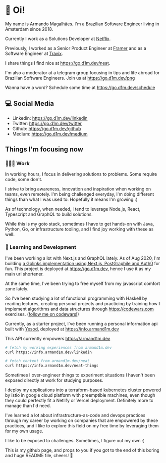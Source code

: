 # :wave: Oi!

My name is Armando Magalhães. I'm a Brazilian Software Engineer living in Amsterdam since 2018.

Currently I work as a Solutions Developer at [Netflix](https://jobs.netflix.com/teams/).

Previously, I worked as a Senior Product Engineer at [Framer](https://framer.com) and as a Software Engineer at [Travix](https://travix.com).

I share things I find nice at https://go.d1m.dev/neat.

I'm also a moderator at a telegram group focusing in tips and life abroad for Brazilian Software Engineers. Join us at https://go.d1m.dev/png

Wanna have a word? Schedule some time at https://go.d1m.dev/schedule

## 💻 Social Media

 - Linkedin: https://go.d1m.dev/linkedin
 - Twitter: https://go.d1m.dev/twitter
 - Github: https://go.d1m.dev/github
 - Medium: https://go.d1m.dev/medium

## Things I'm focusing now

### 👨🏽‍💻 Work</summary>

In working hours, I focus in delivering solutions to problems. Some require code, some don't. 

I strive to bring awareness, innovation and inspiration when working on teams, even remotely.
I'm being challenged everyday, I'm doing different things than what I was used to. Hopefully it means I'm growing :)

As of technology, when needed, I tend to leverage Node.js, React, Typescript and GraphQL to build solutions.

While this is my goto stack, sometimes I have to get hands-on with Java, Python, Go, or infrastructure tooling, and I find joy working with these as well.

### 📖  Learning and Development

I've been working a lot with Next.js and GraphQL lately. As of Aug 2020, I'm building [a Golinks implementation using Next.js, PostGraphile and Auth0](https://go.d1m.dev/source) for fun. This project is deployed at https://go.d1m.dev, hence I use it as my main url shortener.

At the same time, I've been trying to free myself from my javascript comfort zone lately. 

So I've been studying a lot of functional programming with Haskell by reading lectures, creating personal projects and practicing by training how I implement algorithms and data structures through https://codewars.com exercises. ([follow me on codewars!](https://www.codewars.com/users/armand1m))

Currently, as a starter project, I've been running a personal information api built with [Yesod](https://www.yesodweb.com/), deployed at https://info.armand1m.dev

This API currently empowers https://armand1m.dev

```sh
# fetch my working experiences from armand1m.dev
curl https://info.armand1m.dev/linkedin

# fetch content from armand1m.dev/neat
curl https://info.armand1m.dev/neat-things
```

Sometimes I over-engineer things to experiment situations I haven't been exposed directly at work for studying purposes.

I deploy my applications into a terraform-based kubernetes cluster powered by istio in google cloud platform with preemptible machines, even though they could perfectly fit a Netlify or Vercel deployment. Definitely more to manage than I'd need.

I've learned a lot about infrastructure-as-code and devops practices through my career by working on companies that are empowered by these practices, and I like to explore this field on my free time by leveraging them for my own usage.

I like to be exposed to challenges. Sometimes, I figure out my own :)

This is my github page, and props to you if you got to the end of this boring and huge README file, cheers! 🍻
